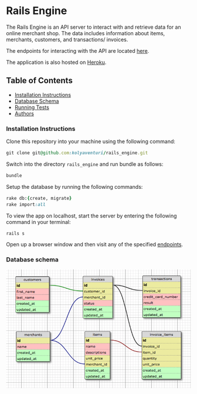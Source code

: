 # Rails Engine

The Rails Engine is an API server to interact with and retrieve data for an online merchant shop. The data includes information about items, merchants, customers, and transactions/ invoices.

The endpoints for interacting with the API are located [here](./readme/endpoints.md).

The application is also hosted on [Heroku](http://rails-engine-1801.herokuapp.com/api/v1/merchants).

## Table of Contents
- [Installation Instructions](#installation-instructions)
- [Database Schema](#database-schema)
- [Running Tests](#running-tests)
- [Authors](#authors)

### Installation Instructions

Clone this repository into your machine using the following command:
```ruby
git clone git@github.com:kolyaventuri/rails_engine.git
```

Switch into the directory ```rails_engine``` and run bundle as follows:
```ruby
bundle
```

Setup the database by running the following commands:
```ruby
rake db:{create, migrate}
rake import:all
```

To view the app on localhost, start the server by entering the following command in your terminal:
```ruby
rails s
```

Open up a browser window and then visit any of the specified [endpoints](./readme/endpoints.md).

### Database schema
![schema](./readme/schema.png)
